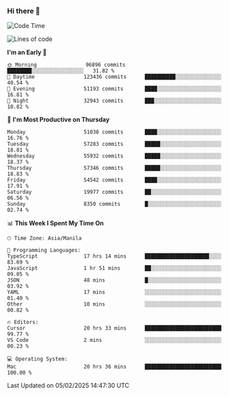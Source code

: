 ### Hi there 👋

<!--START_SECTION:waka-->
![Code Time](http://img.shields.io/badge/Code%20Time-5%2C827%20hrs%2038%20mins-blue)

![Lines of code](https://img.shields.io/badge/From%20Hello%20World%20I%27ve%20Written-118.1%20million%20lines%20of%20code-blue)

**I'm an Early 🐤** 

```text
🌞 Morning                96896 commits       ████████░░░░░░░░░░░░░░░░░   31.82 % 
🌆 Daytime                123436 commits      ██████████░░░░░░░░░░░░░░░   40.54 % 
🌃 Evening                51193 commits       ████░░░░░░░░░░░░░░░░░░░░░   16.81 % 
🌙 Night                  32943 commits       ███░░░░░░░░░░░░░░░░░░░░░░   10.82 % 
```
📅 **I'm Most Productive on Thursday** 

```text
Monday                   51038 commits       ████░░░░░░░░░░░░░░░░░░░░░   16.76 % 
Tuesday                  57283 commits       █████░░░░░░░░░░░░░░░░░░░░   18.81 % 
Wednesday                55932 commits       █████░░░░░░░░░░░░░░░░░░░░   18.37 % 
Thursday                 57346 commits       █████░░░░░░░░░░░░░░░░░░░░   18.83 % 
Friday                   54542 commits       ████░░░░░░░░░░░░░░░░░░░░░   17.91 % 
Saturday                 19977 commits       ██░░░░░░░░░░░░░░░░░░░░░░░   06.56 % 
Sunday                   8350 commits        █░░░░░░░░░░░░░░░░░░░░░░░░   02.74 % 
```


📊 **This Week I Spent My Time On** 

```text
🕑︎ Time Zone: Asia/Manila

💬 Programming Languages: 
TypeScript               17 hrs 14 mins      █████████████████████░░░░   83.69 % 
JavaScript               1 hr 51 mins        ██░░░░░░░░░░░░░░░░░░░░░░░   09.05 % 
JSON                     48 mins             █░░░░░░░░░░░░░░░░░░░░░░░░   03.92 % 
YAML                     17 mins             ░░░░░░░░░░░░░░░░░░░░░░░░░   01.40 % 
Other                    10 mins             ░░░░░░░░░░░░░░░░░░░░░░░░░   00.82 % 

🔥 Editors: 
Cursor                   20 hrs 33 mins      █████████████████████████   99.77 % 
VS Code                  2 mins              ░░░░░░░░░░░░░░░░░░░░░░░░░   00.23 % 

💻 Operating System: 
Mac                      20 hrs 36 mins      █████████████████████████   100.00 % 
```


 Last Updated on 05/02/2025 14:47:30 UTC
<!--END_SECTION:waka-->


<!--
**rad182/rad182** is a ✨ _special_ ✨ repository because its `README.md` (this file) appears on your GitHub profile.

Here are some ideas to get you started:

- 🔭 I’m currently working on ...
- 🌱 I’m currently learning ...
- 👯 I’m looking to collaborate on ...
- 🤔 I’m looking for help with ...
- 💬 Ask me about ...
- 📫 How to reach me: ...
- 😄 Pronouns: ...
- ⚡ Fun fact: ...
-->
